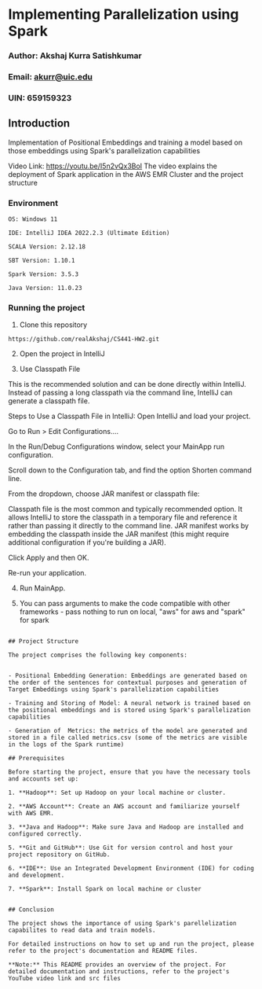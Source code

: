 # Implementing Parallelization using Spark

### Author: Akshaj Kurra Satishkumar
### Email: akurr@uic.edu
### UIN: 659159323

## Introduction

Implementation of Positional Embeddings and training a model based on those embeddings using Spark's parallelization capabilities

Video Link: https://youtu.be/I5n2vQx3BoI
The video explains the deployment of Spark application in the AWS EMR Cluster and the project structure

### Environment
```
OS: Windows 11

IDE: IntelliJ IDEA 2022.2.3 (Ultimate Edition)

SCALA Version: 2.12.18

SBT Version: 1.10.1

Spark Version: 3.5.3

Java Version: 11.0.23
```


### Running the project

1) Clone this repository

```
https://github.com/realAkshaj/CS441-HW2.git
```
2) Open the project in IntelliJ

3) Use Classpath File
   
This is the recommended solution and can be done directly within IntelliJ. Instead of passing a long classpath via the command line, IntelliJ can generate a classpath file.

Steps to Use a Classpath File in IntelliJ:
Open IntelliJ and load your project.

Go to Run > Edit Configurations....

In the Run/Debug Configurations window, select your MainApp run configuration.

Scroll down to the Configuration tab, and find the option Shorten command line.

From the dropdown, choose JAR manifest or classpath file:

Classpath file is the most common and typically recommended option. It allows IntelliJ to store the classpath in a temporary file and reference it rather than passing it directly to the command line.
JAR manifest works by embedding the classpath inside the JAR manifest (this might require additional configuration if you're building a JAR).

Click Apply and then OK.

Re-run your application.   

4) Run MainApp.

5) You can pass arguments to make the code compatible with other frameworks - pass nothing to run on local, "aws" for aws and "spark" for spark



```

## Project Structure

The project comprises the following key components:


- Positional Embedding Generation: Embeddings are generated based on the order of the sentences for contextual purposes and generation of Target Embeddings using Spark's parallelization capabilities

- Training and Storing of Model: A neural network is trained based on the positional embeddings and is stored using Spark's parallelization capabilities

- Generation of  Metrics: the metrics of the model are generated and stored in a file called metrics.csv (some of the metrics are visible in the logs of the Spark runtime)

## Prerequisites

Before starting the project, ensure that you have the necessary tools and accounts set up:

1. **Hadoop**: Set up Hadoop on your local machine or cluster.

2. **AWS Account**: Create an AWS account and familiarize yourself with AWS EMR.

3. **Java and Hadoop**: Make sure Java and Hadoop are installed and configured correctly.

5. **Git and GitHub**: Use Git for version control and host your project repository on GitHub.

6. **IDE**: Use an Integrated Development Environment (IDE) for coding and development.

7. **Spark**: Install Spark on local machine or cluster


## Conclusion

The project shows the importance of using Spark's parellelization capabilites to read data and train models.

For detailed instructions on how to set up and run the project, please refer to the project's documentation and README files.

**Note:** This README provides an overview of the project. For detailed documentation and instructions, refer to the project's YouTube video link and src files
